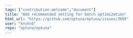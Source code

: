```yaml
---
tags: ["contribution-welcome","document"]
title: "Add recommended setting for batch optimization"
html_url: "https://github.com/optuna/optuna/issues/3669"
user: "knshnb"
repo: "optuna/optuna"
---
```


